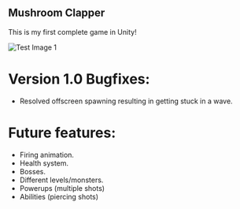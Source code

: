 ## Mushroom Clapper
This is my first complete game in Unity!

![Test Image 1](https://i.imgur.com/7cpe86p.png)

# Version 1.0 Bugfixes:
- Resolved offscreen spawning resulting in getting stuck in a wave.

# Future features:
- Firing animation.
- Health system.
- Bosses.
- Different levels/monsters.
- Powerups (multiple shots)
- Abilities (piercing shots)
